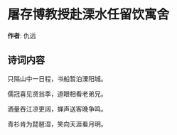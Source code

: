 # 屠存博教授赴溧水任留饮寓舍

**作者**: 仇远

## 诗词内容

只隔山中一日程，书船暂泊溧阳城。

儒冠喜见贤翁季，道眼相看老弟兄。

酒量吞江凉更阔，蝉声送客晚争鸣。

青衫肯为琵琶湿，笑向天涯看月明。

